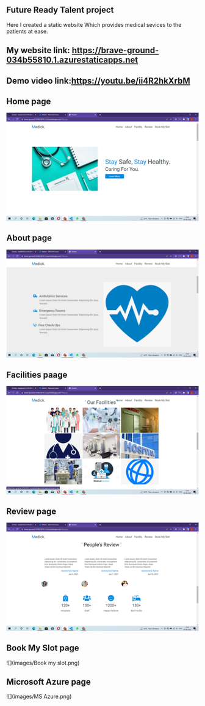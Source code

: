 ## Future Ready Talent project
Here I created a static website Which provides medical sevices to the patients at ease.

## My website link: https://brave-ground-034b55810.1.azurestaticapps.net

## Demo video link:https://youtu.be/ii4R2hkXrbM

## Home page
![](images/home.png)



## About page
![](images/about.png)

## Facilities paage
![](images/Facilities.png)

## Review page
![](images/Reviews.png)

##  Book My Slot page
![](images/Book my slot.png)

## Microsoft Azure page
![](images/MS Azure.png)

